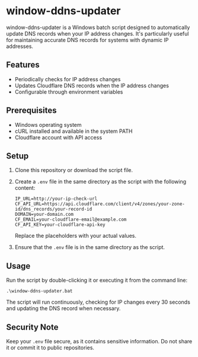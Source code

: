 # window-ddns-updater

window-ddns-updater is a Windows batch script designed to automatically update DNS records when your IP address changes. It's particularly useful for maintaining accurate DNS records for systems with dynamic IP addresses.

## Features

- Periodically checks for IP address changes
- Updates Cloudflare DNS records when the IP address changes
- Configurable through environment variables

## Prerequisites

- Windows operating system
- cURL installed and available in the system PATH
- Cloudflare account with API access

## Setup

1. Clone this repository or download the script file.
2. Create a `.env` file in the same directory as the script with the following content:

   ```
   IP_URL=http://your-ip-check-url
   CF_API_URL=https://api.cloudflare.com/client/v4/zones/your-zone-id/dns_records/your-record-id
   DOMAIN=your-domain.com
   CF_EMAIL=your-cloudflare-email@example.com
   CF_API_KEY=your-cloudflare-api-key
   ```

   Replace the placeholders with your actual values.

3. Ensure that the `.env` file is in the same directory as the script.

## Usage

Run the script by double-clicking it or executing it from the command line:

```
.\window-ddns-updater.bat
```

The script will run continuously, checking for IP changes every 30 seconds and updating the DNS record when necessary.

## Security Note

Keep your `.env` file secure, as it contains sensitive information. Do not share it or commit it to public repositories.
